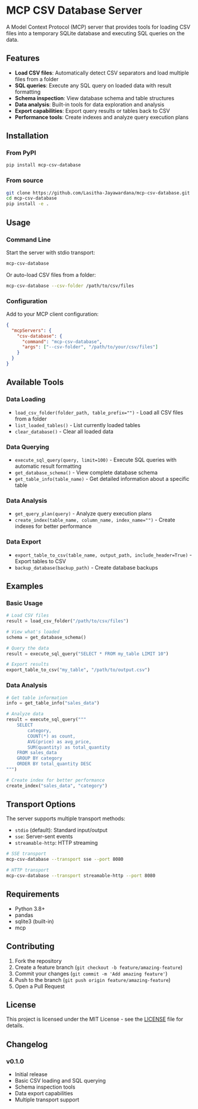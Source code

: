 # MCP CSV Database Server

A Model Context Protocol (MCP) server that provides tools for loading CSV files into a temporary SQLite database and executing SQL queries on the data.

## Features

- **Load CSV files**: Automatically detect CSV separators and load multiple files from a folder
- **SQL queries**: Execute any SQL query on loaded data with result formatting
- **Schema inspection**: View database schema and table structures
- **Data analysis**: Built-in tools for data exploration and analysis
- **Export capabilities**: Export query results or tables back to CSV
- **Performance tools**: Create indexes and analyze query execution plans

## Installation

### From PyPI

```bash
pip install mcp-csv-database
```

### From source

```bash
git clone https://github.com/Lasitha-Jayawardana/mcp-csv-database.git
cd mcp-csv-database
pip install -e .
```

## Usage

### Command Line

Start the server with stdio transport:

```bash
mcp-csv-database
```

Or auto-load CSV files from a folder:

```bash
mcp-csv-database --csv-folder /path/to/csv/files
```

### Configuration

Add to your MCP client configuration:

```json
{
  "mcpServers": {
    "csv-database": {
      "command": "mcp-csv-database",
      "args": ["--csv-folder", "/path/to/your/csv/files"]
    }
  }
}
```

## Available Tools

### Data Loading
- `load_csv_folder(folder_path, table_prefix="")` - Load all CSV files from a folder
- `list_loaded_tables()` - List currently loaded tables
- `clear_database()` - Clear all loaded data

### Data Querying
- `execute_sql_query(query, limit=100)` - Execute SQL queries with automatic result formatting
- `get_database_schema()` - View complete database schema
- `get_table_info(table_name)` - Get detailed information about a specific table

### Data Analysis
- `get_query_plan(query)` - Analyze query execution plans
- `create_index(table_name, column_name, index_name="")` - Create indexes for better performance

### Data Export
- `export_table_to_csv(table_name, output_path, include_header=True)` - Export tables to CSV
- `backup_database(backup_path)` - Create database backups

## Examples

### Basic Usage

```python
# Load CSV files
result = load_csv_folder("/path/to/csv/files")

# View what's loaded
schema = get_database_schema()

# Query the data
result = execute_sql_query("SELECT * FROM my_table LIMIT 10")

# Export results
export_table_to_csv("my_table", "/path/to/output.csv")
```

### Data Analysis

```python
# Get table information
info = get_table_info("sales_data")

# Analyze data
result = execute_sql_query("""
    SELECT 
        category,
        COUNT(*) as count,
        AVG(price) as avg_price,
        SUM(quantity) as total_quantity
    FROM sales_data 
    GROUP BY category
    ORDER BY total_quantity DESC
""")

# Create index for better performance
create_index("sales_data", "category")
```

## Transport Options

The server supports multiple transport methods:

- `stdio` (default): Standard input/output
- `sse`: Server-sent events
- `streamable-http`: HTTP streaming

```bash
# SSE transport
mcp-csv-database --transport sse --port 8080

# HTTP transport  
mcp-csv-database --transport streamable-http --port 8080
```

## Requirements

- Python 3.8+
- pandas
- sqlite3 (built-in)
- mcp

## Contributing

1. Fork the repository
2. Create a feature branch (`git checkout -b feature/amazing-feature`)
3. Commit your changes (`git commit -m 'Add amazing feature'`)
4. Push to the branch (`git push origin feature/amazing-feature`)
5. Open a Pull Request

## License

This project is licensed under the MIT License - see the [LICENSE](LICENSE) file for details.

## Changelog

### v0.1.0
- Initial release
- Basic CSV loading and SQL querying
- Schema inspection tools
- Data export capabilities
- Multiple transport support